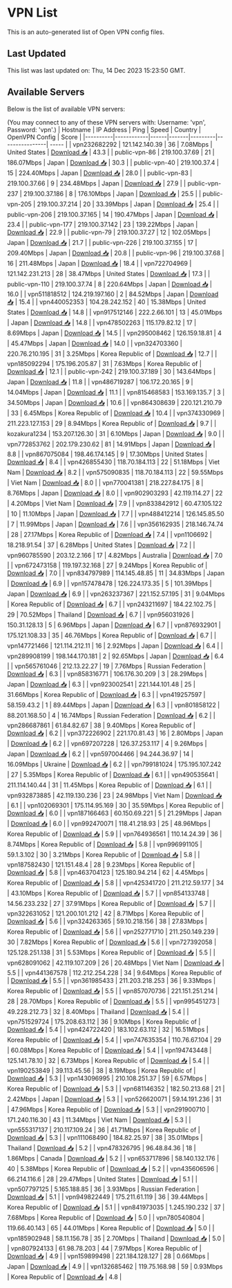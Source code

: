 # VPN List

This is an auto-generated list of Open VPN config files.

## Last Updated

This list was last updated on: Thu, 14 Dec 2023 15:23:50 GMT.

## Available Servers

Below is the list of available VPN servers:

(You may connect to any of these VPN servers with: Username: 'vpn', Password: 'vpn'.)
| Hostname | IP Address | Ping | Speed | Country | OpenVPN Config | Score |
|----------|------------|------|-------|---------|----------------| ----- |
| vpn232682292 | 121.142.140.39 | 36 | 7.08Mbps | United States | [Download 📥](./configs/server_0_US.ovpn) | 43.3 |
| public-vpn-86 | 219.100.37.69 | 21 | 186.07Mbps | Japan | [Download 📥](./configs/server_1_JP.ovpn) | 30.3 |
| public-vpn-40 | 219.100.37.4 | 15 | 224.40Mbps | Japan | [Download 📥](./configs/server_2_JP.ovpn) | 28.0 |
| public-vpn-83 | 219.100.37.66 | 9 | 234.48Mbps | Japan | [Download 📥](./configs/server_3_JP.ovpn) | 27.9 |
| public-vpn-237 | 219.100.37.186 | 8 | 176.10Mbps | Japan | [Download 📥](./configs/server_4_JP.ovpn) | 25.5 |
| public-vpn-205 | 219.100.37.214 | 20 | 33.39Mbps | Japan | [Download 📥](./configs/server_5_JP.ovpn) | 25.4 |
| public-vpn-206 | 219.100.37.165 | 14 | 190.47Mbps | Japan | [Download 📥](./configs/server_6_JP.ovpn) | 23.4 |
| public-vpn-177 | 219.100.37.142 | 23 | 139.22Mbps | Japan | [Download 📥](./configs/server_7_JP.ovpn) | 22.9 |
| public-vpn-79 | 219.100.37.27 | 12 | 102.05Mbps | Japan | [Download 📥](./configs/server_8_JP.ovpn) | 21.7 |
| public-vpn-226 | 219.100.37.155 | 17 | 209.40Mbps | Japan | [Download 📥](./configs/server_9_JP.ovpn) | 20.8 |
| public-vpn-96 | 219.100.37.68 | 16 | 211.48Mbps | Japan | [Download 📥](./configs/server_10_JP.ovpn) | 18.4 |
| vpn722704969 | 121.142.231.213 | 28 | 38.47Mbps | United States | [Download 📥](./configs/server_11_US.ovpn) | 17.3 |
| public-vpn-110 | 219.100.37.74 | 8 | 220.64Mbps | Japan | [Download 📥](./configs/server_12_JP.ovpn) | 16.0 |
| vpn511818512 | 124.219.197.160 | 2 | 84.52Mbps | Japan | [Download 📥](./configs/server_13_JP.ovpn) | 15.4 |
| vpn440052353 | 104.28.242.152 | 40 | 15.38Mbps | United States | [Download 📥](./configs/server_14_US.ovpn) | 14.8 |
| vpn917512146 | 222.2.66.101 | 13 | 45.01Mbps | Japan | [Download 📥](./configs/server_15_JP.ovpn) | 14.8 |
| vpn478502263 | 115.179.82.12 | 17 | 8.69Mbps | Japan | [Download 📥](./configs/server_16_JP.ovpn) | 14.5 |
| vpn295008462 | 126.159.18.81 | 4 | 45.47Mbps | Japan | [Download 📥](./configs/server_17_JP.ovpn) | 14.0 |
| vpn324703360 | 220.76.210.195 | 31 | 3.25Mbps | Korea Republic of | [Download 📥](./configs/server_18_KR.ovpn) | 12.7 |
| vpn185092294 | 175.196.205.87 | 31 | 7.63Mbps | Korea Republic of | [Download 📥](./configs/server_19_KR.ovpn) | 12.1 |
| public-vpn-242 | 219.100.37.189 | 30 | 143.64Mbps | Japan | [Download 📥](./configs/server_20_JP.ovpn) | 11.8 |
| vpn486719287 | 106.172.20.165 | 9 | 14.04Mbps | Japan | [Download 📥](./configs/server_21_JP.ovpn) | 11.1 |
| vpn815468583 | 153.169.135.7 | 3 | 34.50Mbps | Japan | [Download 📥](./configs/server_22_JP.ovpn) | 10.6 |
| vpn864308639 | 220.121.210.79 | 33 | 6.45Mbps | Korea Republic of | [Download 📥](./configs/server_23_KR.ovpn) | 10.4 |
| vpn374330969 | 211.223.127.153 | 29 | 8.94Mbps | Korea Republic of | [Download 📥](./configs/server_24_KR.ovpn) | 9.7 |
| kozakura1234 | 153.207.126.30 | 31 | 6.10Mbps | Japan | [Download 📥](./configs/server_25_JP.ovpn) | 9.0 |
| vpn772853762 | 202.179.230.62 | 81 | 14.91Mbps | Japan | [Download 📥](./configs/server_26_JP.ovpn) | 8.8 |
| vpn867075084 | 198.46.174.145 | 9 | 17.30Mbps | United States | [Download 📥](./configs/server_27_US.ovpn) | 8.4 |
| vpn426855430 | 118.70.184.113 | 22 | 51.18Mbps | Viet Nam | [Download 📥](./configs/server_28_VN.ovpn) | 8.2 |
| vpn575090835 | 118.70.184.113 | 22 | 59.55Mbps | Viet Nam | [Download 📥](./configs/server_29_VN.ovpn) | 8.0 |
| vpn770041381 | 218.227.84.175 | 8 | 8.76Mbps | Japan | [Download 📥](./configs/server_30_JP.ovpn) | 8.0 |
| vpn902903293 | 42.119.114.27 | 22 | 4.20Mbps | Viet Nam | [Download 📥](./configs/server_31_VN.ovpn) | 7.9 |
| vpn833842912 | 60.47.105.122 | 10 | 11.10Mbps | Japan | [Download 📥](./configs/server_32_JP.ovpn) | 7.7 |
| vpn488412214 | 126.145.85.50 | 7 | 11.99Mbps | Japan | [Download 📥](./configs/server_33_JP.ovpn) | 7.6 |
| vpn356162935 | 218.146.74.74 | 28 | 27.17Mbps | Korea Republic of | [Download 📥](./configs/server_34_KR.ovpn) | 7.4 |
| vpn1106692 | 18.218.91.54 | 37 | 6.28Mbps | United States | [Download 📥](./configs/server_35_US.ovpn) | 7.2 |
| vpn960785590 | 203.12.2.166 | 17 | 4.82Mbps | Australia | [Download 📥](./configs/server_36_AU.ovpn) | 7.0 |
| vpn672473158 | 119.197.32.168 | 27 | 9.24Mbps | Korea Republic of | [Download 📥](./configs/server_37_KR.ovpn) | 7.0 |
| vpn834797989 | 114.145.48.85 | 11 | 34.83Mbps | Japan | [Download 📥](./configs/server_38_JP.ovpn) | 6.9 |
| vpn157478478 | 126.224.173.35 | 5 | 101.39Mbps | Japan | [Download 📥](./configs/server_39_JP.ovpn) | 6.9 |
| vpn263237367 | 221.152.57.195 | 31 | 9.04Mbps | Korea Republic of | [Download 📥](./configs/server_40_KR.ovpn) | 6.7 |
| vpn243211697 | 184.22.102.75 | 29 | 70.52Mbps | Thailand | [Download 📥](./configs/server_41_TH.ovpn) | 6.7 |
| vpn956031926 | 150.31.128.13 | 5 | 6.96Mbps | Japan | [Download 📥](./configs/server_42_JP.ovpn) | 6.7 |
| vpn876932901 | 175.121.108.33 | 35 | 46.76Mbps | Korea Republic of | [Download 📥](./configs/server_43_KR.ovpn) | 6.7 |
| vpn147721466 | 121.114.212.11 | 16 | 2.92Mbps | Japan | [Download 📥](./configs/server_44_JP.ovpn) | 6.4 |
| vpn289908199 | 198.144.170.181 | 2 | 92.65Mbps | Japan | [Download 📥](./configs/server_45_JP.ovpn) | 6.4 |
| vpn565761046 | 212.13.22.27 | 19 | 7.76Mbps | Russian Federation | [Download 📥](./configs/server_46_RU.ovpn) | 6.3 |
| vpn858316771 | 106.176.30.209 | 3 | 28.29Mbps | Japan | [Download 📥](./configs/server_47_JP.ovpn) | 6.3 |
| vpn923002541 | 221.144.101.48 | 25 | 31.66Mbps | Korea Republic of | [Download 📥](./configs/server_48_KR.ovpn) | 6.3 |
| vpn419257597 | 58.159.43.2 | 1 | 89.44Mbps | Japan | [Download 📥](./configs/server_49_JP.ovpn) | 6.3 |
| vpn801858122 | 88.201.168.50 | 4 | 16.74Mbps | Russian Federation | [Download 📥](./configs/server_50_RU.ovpn) | 6.2 |
| vpn286687861 | 61.84.82.67 | 38 | 9.40Mbps | Korea Republic of | [Download 📥](./configs/server_51_KR.ovpn) | 6.2 |
| vpn372226902 | 221.170.81.43 | 16 | 2.80Mbps | Japan | [Download 📥](./configs/server_52_JP.ovpn) | 6.2 |
| vpn697207228 | 126.37.253.117 | 4 | 9.26Mbps | Japan | [Download 📥](./configs/server_53_JP.ovpn) | 6.2 |
| vpn597004466 | 94.244.36.97 | 14 | 16.09Mbps | Ukraine | [Download 📥](./configs/server_54_UA.ovpn) | 6.2 |
| vpn799181024 | 175.195.107.242 | 27 | 5.35Mbps | Korea Republic of | [Download 📥](./configs/server_55_KR.ovpn) | 6.1 |
| vpn490535641 | 211.114.140.44 | 31 | 11.45Mbps | Korea Republic of | [Download 📥](./configs/server_56_KR.ovpn) | 6.1 |
| vpn932873885 | 42.119.130.236 | 23 | 24.98Mbps | Viet Nam | [Download 📥](./configs/server_57_VN.ovpn) | 6.1 |
| vpn102069301 | 175.114.95.169 | 30 | 35.59Mbps | Korea Republic of | [Download 📥](./configs/server_58_KR.ovpn) | 6.0 |
| vpn187166463 | 60.150.69.221 | 5 | 21.29Mbps | Japan | [Download 📥](./configs/server_59_JP.ovpn) | 6.0 |
| vpn992470071 | 118.41.218.93 | 25 | 48.96Mbps | Korea Republic of | [Download 📥](./configs/server_60_KR.ovpn) | 5.9 |
| vpn764936561 | 110.14.24.39 | 36 | 8.74Mbps | Korea Republic of | [Download 📥](./configs/server_61_KR.ovpn) | 5.8 |
| vpn996991105 | 59.1.3.102 | 30 | 3.21Mbps | Korea Republic of | [Download 📥](./configs/server_62_KR.ovpn) | 5.8 |
| vpn187582430 | 121.151.48.4 | 28 | 9.23Mbps | Korea Republic of | [Download 📥](./configs/server_63_KR.ovpn) | 5.8 |
| vpn463704123 | 125.180.94.214 | 62 | 4.45Mbps | Korea Republic of | [Download 📥](./configs/server_64_KR.ovpn) | 5.8 |
| vpn425341720 | 211.212.59.177 | 34 | 43.10Mbps | Korea Republic of | [Download 📥](./configs/server_65_KR.ovpn) | 5.7 |
| vpn854133748 | 14.56.233.232 | 27 | 37.91Mbps | Korea Republic of | [Download 📥](./configs/server_66_KR.ovpn) | 5.7 |
| vpn322631052 | 121.200.101.212 | 42 | 8.71Mbps | Korea Republic of | [Download 📥](./configs/server_67_KR.ovpn) | 5.6 |
| vpn324263365 | 59.10.218.156 | 38 | 27.83Mbps | Korea Republic of | [Download 📥](./configs/server_68_KR.ovpn) | 5.6 |
| vpn252771710 | 211.250.149.239 | 30 | 7.82Mbps | Korea Republic of | [Download 📥](./configs/server_69_KR.ovpn) | 5.6 |
| vpn727392058 | 125.128.251.138 | 31 | 5.53Mbps | Korea Republic of | [Download 📥](./configs/server_70_KR.ovpn) | 5.5 |
| vpn628091062 | 42.119.107.209 | 26 | 20.48Mbps | Viet Nam | [Download 📥](./configs/server_71_VN.ovpn) | 5.5 |
| vpn441367578 | 112.212.254.228 | 34 | 9.64Mbps | Korea Republic of | [Download 📥](./configs/server_72_KR.ovpn) | 5.5 |
| vpn361985433 | 211.203.218.253 | 36 | 9.33Mbps | Korea Republic of | [Download 📥](./configs/server_73_KR.ovpn) | 5.5 |
| vpn857070736 | 221.151.251.214 | 28 | 28.70Mbps | Korea Republic of | [Download 📥](./configs/server_74_KR.ovpn) | 5.5 |
| vpn995451273 | 49.228.212.73 | 32 | 8.40Mbps | Thailand | [Download 📥](./configs/server_75_TH.ovpn) | 5.4 |
| vpn751529724 | 175.208.63.112 | 36 | 9.10Mbps | Korea Republic of | [Download 📥](./configs/server_76_KR.ovpn) | 5.4 |
| vpn424722420 | 183.102.63.112 | 32 | 16.51Mbps | Korea Republic of | [Download 📥](./configs/server_77_KR.ovpn) | 5.4 |
| vpn747635354 | 110.76.67.104 | 29 | 60.08Mbps | Korea Republic of | [Download 📥](./configs/server_78_KR.ovpn) | 5.4 |
| vpn194743448 | 125.141.78.10 | 32 | 6.73Mbps | Korea Republic of | [Download 📥](./configs/server_79_KR.ovpn) | 5.4 |
| vpn190253849 | 39.113.45.56 | 38 | 8.19Mbps | Korea Republic of | [Download 📥](./configs/server_80_KR.ovpn) | 5.3 |
| vpn143096995 | 210.108.251.37 | 59 | 6.57Mbps | Korea Republic of | [Download 📥](./configs/server_81_KR.ovpn) | 5.3 |
| vpn681146352 | 182.50.213.68 | 21 | 2.42Mbps | Japan | [Download 📥](./configs/server_82_JP.ovpn) | 5.3 |
| vpn526620071 | 59.14.191.236 | 31 | 47.96Mbps | Korea Republic of | [Download 📥](./configs/server_83_KR.ovpn) | 5.3 |
| vpn291900710 | 171.240.116.30 | 43 | 11.34Mbps | Viet Nam | [Download 📥](./configs/server_84_VN.ovpn) | 5.3 |
| vpn555317137 | 210.117.109.24 | 36 | 41.71Mbps | Korea Republic of | [Download 📥](./configs/server_85_KR.ovpn) | 5.3 |
| vpn111068490 | 184.82.25.97 | 38 | 35.01Mbps | Thailand | [Download 📥](./configs/server_86_TH.ovpn) | 5.2 |
| vpn478326795 | 96.48.84.36 | 18 | 1.86Mbps | Canada | [Download 📥](./configs/server_87_CA.ovpn) | 5.2 |
| vpn653717896 | 58.140.132.176 | 40 | 5.38Mbps | Korea Republic of | [Download 📥](./configs/server_88_KR.ovpn) | 5.2 |
| vpn435606596 | 66.214.116.6 | 28 | 29.47Mbps | United States | [Download 📥](./configs/server_89_US.ovpn) | 5.1 |
| vpn507797125 | 5.165.188.85 | 36 | 3.93Mbps | Russian Federation | [Download 📥](./configs/server_90_RU.ovpn) | 5.1 |
| vpn949822449 | 175.211.61.119 | 36 | 39.44Mbps | Korea Republic of | [Download 📥](./configs/server_91_KR.ovpn) | 5.1 |
| vpn841973035 | 1.245.190.232 | 37 | 7.68Mbps | Korea Republic of | [Download 📥](./configs/server_92_KR.ovpn) | 5.0 |
| vpn780540804 | 119.66.40.143 | 65 | 44.01Mbps | Korea Republic of | [Download 📥](./configs/server_93_KR.ovpn) | 5.0 |
| vpn185902948 | 58.11.156.78 | 35 | 2.70Mbps | Thailand | [Download 📥](./configs/server_94_TH.ovpn) | 5.0 |
| vpn807924133 | 61.98.78.203 | 44 | 7.97Mbps | Korea Republic of | [Download 📥](./configs/server_95_KR.ovpn) | 4.9 |
| vpn159899498 | 221.184.128.127 | 28 | 0.66Mbps | Japan | [Download 📥](./configs/server_96_JP.ovpn) | 4.9 |
| vpn132685462 | 119.75.168.98 | 59 | 0.93Mbps | Korea Republic of | [Download 📥](./configs/server_97_KR.ovpn) | 4.8 |
